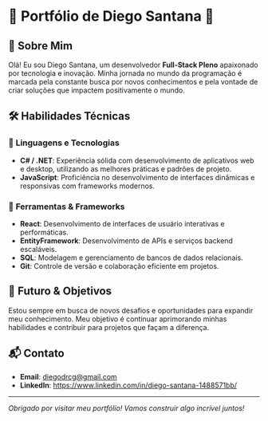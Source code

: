 # 🎨 **Portfólio de Diego Santana** 🎨

## 🌟 Sobre Mim

Olá! Eu sou Diego Santana, um desenvolvedor **Full-Stack Pleno** apaixonado por tecnologia e inovação. Minha jornada no mundo da programação é marcada pela constante busca por novos conhecimentos e pela vontade de criar soluções que impactem positivamente o mundo.

## 🛠️ **Habilidades Técnicas**

### 🚀 **Linguagens e Tecnologias**

- **C# / .NET**: Experiência sólida com desenvolvimento de aplicativos web e desktop, utilizando as melhores práticas e padrões de projeto.
- **JavaScript**: Proficiência no desenvolvimento de interfaces dinâmicas e responsivas com frameworks modernos.

### 🧰 **Ferramentas & Frameworks**

- **React**: Desenvolvimento de interfaces de usuário interativas e performáticas.
- **EntityFramework**: Desenvolvimento de APIs e serviços backend escaláveis.
- **SQL**: Modelagem e gerenciamento de bancos de dados relacionais.
- **Git**: Controle de versão e colaboração eficiente em projetos.

## 🚀 **Futuro & Objetivos**

Estou sempre em busca de novos desafios e oportunidades para expandir meu conhecimento. Meu objetivo é continuar aprimorando minhas habilidades e contribuir para projetos que façam a diferença.

## 📬 **Contato**

- **Email**: diegodrcg@gmail.com
- **LinkedIn**: https://www.linkedin.com/in/diego-santana-1488571bb/

---

*Obrigado por visitar meu portfólio! Vamos construir algo incrível juntos!*
